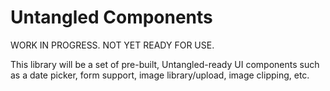 # Untangled Components

WORK IN PROGRESS. NOT YET READY FOR USE.

This library will be a set of pre-built, Untangled-ready UI components such as a date picker, form support,
image library/upload, image clipping, etc.
